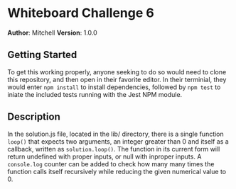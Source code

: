 # Whiteboard Challenge 6

**Author**: Mitchell
**Version**: 1.0.0

## Getting Started
To get this working properly, anyone seeking to do so would need to clone this repository, and then open in their favorite editor. In their terminial, they would enter `npm install` to install dependencies, followed by `npm test` to iniate the included tests running with the Jest NPM module.

## Description
In the solution.js file, located in the lib/ directory, there is a single function `loop()` that expects two arguments, an integer greater than 0 and itself as a callback, written as `solution.loop()`. The function in its current form will return undefined with proper inputs, or null with inproper inputs. A `console.log` counter can be added to check how many many times the function calls itself recursively while reducing the given numerical value to 0.

